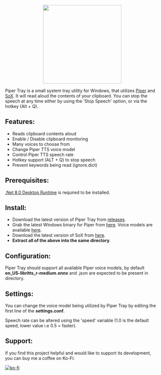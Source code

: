 <p align="center"> <img width="256" height="256" src="https://github.com/jame25/Piper-Tray/assets/13631646/95cf62c7-9248-4195-864b-57771d922bd6"></p>


Piper Tray is a small system tray utility for Windows, that utilizes [Piper](https://github.com/rhasspy/piper) and [SoX](https://sourceforge.net/projects/sox/). It will read aloud the contents of your clipboard. You can stop the speech at any time either by using the 'Stop Speech' option, or via the hotkey (Alt + Q).


## Features:

* Reads clipboard contents aloud
* Enable / Disable clipboard monitoring
* Many voices to choose from
* Change Piper TTS voice model
* Control Piper TTS speech rate
* Hotkey support (ALT + Q) to stop speech
* Prevent keywords being read (ignore.dict)  

## Prerequisites:

[.Net 8.0 Desktop Runtime](https://dotnet.microsoft.com/en-us/download/dotnet/8.0) is required to be installed.

## Install:

- Download the latest version of Piper Tray from [releases](https://github.com/jame25/Piper-Tray/releases/).
- Grab the latest Windows binary for Piper from [here](https://github.com/rhasspy/piper/releases). Voice models are available [here](https://huggingface.co/rhasspy/piper-voices/tree/main).
- Download the latest version of SoX from [here](https://sourceforge.net/projects/sox/files/sox/).
- <b>Extract all of the above into the same directory</b>.

## Configuration:

Piper Tray should support all available Piper voice models, by default **en_US-libritts_r-medium.onnx** and .json are expected to be present in directory.

## Settings:

You can change the voice model being utilized by Piper Tray by editing the first line of the **settings.conf**.

Speech rate can be altered using the 'speed' variable (1.0 is the default speed, lower value i.e 0.5 = faster).

## Support:

If you find this project helpful and would like to support its development, you can buy me a coffee on Ko-Fi:

[![ko-fi](https://ko-fi.com/img/githubbutton_sm.svg)](https://ko-fi.com/jame25)
